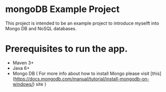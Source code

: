 # mongoDB Example Project
This project is intended to be an example project to introduce myselft into Mongo DB and NoSQL databases.

# Prerequisites to run the app.
  - Maven 3+
  - Java 6+
  - Mongo DB ( For more info about how to install Mongo please visit [this] (https://docs.mongodb.com/manual/tutorial/install-mongodb-on-windows/) site )
